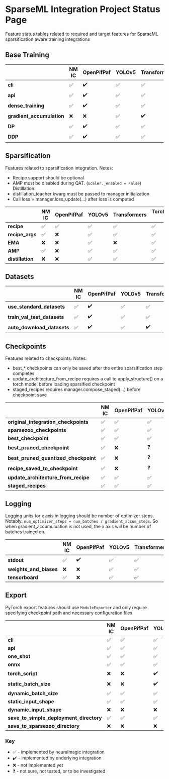 #  SparseML Integration Project Status Page
Feature status tables related to required and target features for SparseML sparsification aware training integrations

## Base Training


|                           | NM IC              | OpenPifPaf         | YOLOv5             | Transformers       | Torchvision IC     |
| ------------------------- | ------------------ | ------------------ | ------------------ | ------------------ | ------------------ |
| **cli**                   | :white_check_mark: | :heavy_check_mark: | :white_check_mark: | :white_check_mark: | :white_check_mark: |
| **api**                   | :white_check_mark: | :heavy_check_mark: | :white_check_mark: | :white_check_mark: | :white_check_mark: |
| **dense_training**        | :white_check_mark: | :heavy_check_mark: | :white_check_mark: | :white_check_mark: | :white_check_mark: |
| **gradient_accumulation** | :x:                | :x:                | :white_check_mark: | :heavy_check_mark: | :white_check_mark: |
| **DP**                    | :white_check_mark: | :heavy_check_mark: | :white_check_mark: | :white_check_mark: | :white_check_mark: |
| **DDP**                   | :white_check_mark: | :heavy_check_mark: | :white_check_mark: | :white_check_mark: | :white_check_mark: |

## Sparsification
Features related to sparsification integration. Notes: 
* Recipe support should be optional
* AMP must be disabled during QAT. (`scaler._enabled = False`)
Distillation:
* distillation_teacher kwarg must be passed to manager initialzation
* Call loss = manager.loss_update(...) after loss is computed

|                  | NM IC              | OpenPifPaf         | YOLOv5             | Transformers       | Torchvision IC     |
| ---------------- | ------------------ | ------------------ | ------------------ | ------------------ | ------------------ |
| **recipe**       | :white_check_mark: | :white_check_mark: | :white_check_mark: | :white_check_mark: | :white_check_mark: |
| **recipe_args**  | :white_check_mark: | :x:                | :white_check_mark: | :white_check_mark: | :white_check_mark: |
| **EMA**          | :x:                | :x:                | :white_check_mark: | :x:                | :white_check_mark: |
| **AMP**          | :white_check_mark: | :x:                | :white_check_mark: | :white_check_mark: | :white_check_mark: |
| **distillation** | :x:                | :x:                | :white_check_mark: | :white_check_mark: | :white_check_mark: |

## Datasets


|                             | NM IC              | OpenPifPaf         | YOLOv5             | Transformers       | Torchvision IC     |
| --------------------------- | ------------------ | ------------------ | ------------------ | ------------------ | ------------------ |
| **use_standard_datasets**   | :white_check_mark: | :heavy_check_mark: | :white_check_mark: | :white_check_mark: | :white_check_mark: |
| **train_val_test_datasets** | :white_check_mark: | :heavy_check_mark: | :white_check_mark: | :white_check_mark: | :white_check_mark: |
| **auto_download_datasets**  | :white_check_mark: | :heavy_check_mark: | :white_check_mark: | :heavy_check_mark: | :x:                |

## Checkpoints
Features related to checkpoints. Notes: 
* best_* checkpoints can only be saved after the entire sparsification step completes
* update_architecture_from_recipe requires a call to apply_structure() on a torch model before loading sparsified checkpoint
* staged_recipes requires manager.compose_staged(...) before checkpoint save

|                                      | NM IC              | OpenPifPaf         | YOLOv5             | Transformers       | Torchvision IC     |
| ------------------------------------ | ------------------ | ------------------ | ------------------ | ------------------ | ------------------ |
| **original_integration_checkpoints** | :white_check_mark: | :white_check_mark: | :white_check_mark: | :white_check_mark: | :white_check_mark: |
| **sparsezoo_checkpoints**            | :white_check_mark: | :white_check_mark: | :white_check_mark: | :white_check_mark: | :white_check_mark: |
| **best_checkpoint**                  | :white_check_mark: | :white_check_mark: | :white_check_mark: | :white_check_mark: | :white_check_mark: |
| **best_pruned_checkpoint**           | :white_check_mark: | :x:                | :question:         | :x:                | :white_check_mark: |
| **best_pruned_quantized_checkpoint** | :white_check_mark: | :x:                | :question:         | :x:                | :white_check_mark: |
| **recipe_saved_to_checkpoint**       | :white_check_mark: | :x:                | :question:         | :x:                | :white_check_mark: |
| **update_architecture_from_recipe**  | :white_check_mark: | :white_check_mark: | :white_check_mark: | :white_check_mark: | :white_check_mark: |
| **staged_recipes**                   | :white_check_mark: | :white_check_mark: | :white_check_mark: | :white_check_mark: | :white_check_mark: |

## Logging
Logging units for x axis in logging should be number of optimizer steps. Notably: `num_optimizer_steps = num_batches / gradient_accum_steps`. So when gradient_accumuluation is not used, the x axis will be number of batches trained on.

|                        | NM IC              | OpenPifPaf         | YOLOv5             | Transformers       | Torchvision IC     |
| ---------------------- | ------------------ | ------------------ | ------------------ | ------------------ | ------------------ |
| **stdout**             | :white_check_mark: | :heavy_check_mark: | :white_check_mark: | :white_check_mark: | :white_check_mark: |
| **weights_and_biases** | :x:                | :x:                | :white_check_mark: | :white_check_mark: | :white_check_mark: |
| **tensorboard**        | :white_check_mark: | :x:                | :white_check_mark: | :white_check_mark: | :white_check_mark: |

## Export
PyTorch export features should use `ModuleExporter` and only require specifying checkpoint path and necessary configuration files

|                                         | NM IC              | OpenPifPaf         | YOLOv5             | Transformers       | Torchvision IC     |
| --------------------------------------- | ------------------ | ------------------ | ------------------ | ------------------ | ------------------ |
| **cli**                                 | :white_check_mark: | :white_check_mark: | :white_check_mark: | :white_check_mark: | :white_check_mark: |
| **api**                                 | :white_check_mark: | :white_check_mark: | :white_check_mark: | :white_check_mark: | :white_check_mark: |
| **one_shot**                            | :white_check_mark: | :white_check_mark: | :white_check_mark: | :white_check_mark: | :white_check_mark: |
| **onnx**                                | :white_check_mark: | :white_check_mark: | :white_check_mark: | :white_check_mark: | :white_check_mark: |
| **torch_script**                        | :x:                | :x:                | :heavy_check_mark: | :x:                | :x:                |
| **static_batch_size**                   | :x:                | :x:                | :heavy_check_mark: | :x:                | :x:                |
| **dynamic_batch_size**                  | :white_check_mark: | :white_check_mark: | :white_check_mark: | :white_check_mark: | :white_check_mark: |
| **static_input_shape**                  | :white_check_mark: | :white_check_mark: | :white_check_mark: | :white_check_mark: | :white_check_mark: |
| **dynamic_input_shape**                 | :x:                | :x:                | :x:                | :x:                | :x:                |
| **save_to_simple_deployment_directory** | :white_check_mark: | :white_check_mark: | :white_check_mark: | :white_check_mark: | :white_check_mark: |
| **save_to_sparsezoo_directory**         | :x:                | :x:                | :x:                | :x:                | :x:                |

### Key
 * :white_check_mark: - implemented by neuralmagic integration
 * :heavy_check_mark: - implemented by underlying integration
 * :x: - not implemented yet
 * :question: - not sure, not tested, or to be investigated
